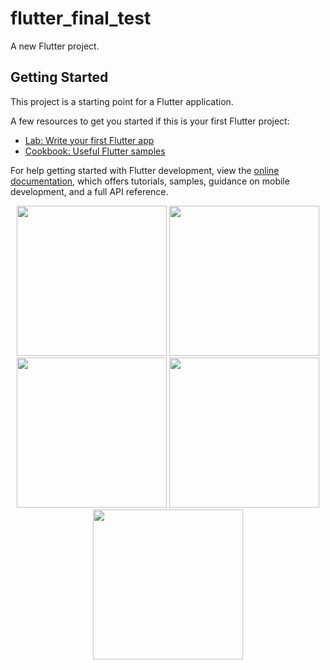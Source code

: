 # flutter_final_test

A new Flutter project.

## Getting Started

This project is a starting point for a Flutter application.

A few resources to get you started if this is your first Flutter project:

- [Lab: Write your first Flutter app](https://docs.flutter.dev/get-started/codelab)
- [Cookbook: Useful Flutter samples](https://docs.flutter.dev/cookbook)

For help getting started with Flutter development, view the
[online documentation](https://docs.flutter.dev/), which offers tutorials,
samples, guidance on mobile development, and a full API reference.


<p align='center'>
  <img src ='https://github.com/user-attachments/assets/91a3200b-dd3e-4115-b014-3f0f0d0427f0' width =240>
  <img src ='https://github.com/user-attachments/assets/14c39acd-bf30-4534-9cff-fe1dc7f985bf' width =240>
  <img src ='https://github.com/user-attachments/assets/eeefabdc-b761-47b3-93ca-966e4583e384'width =240>
  <img src ='https://github.com/user-attachments/assets/816e2d23-05a7-4c1c-97b9-b81ab7c6fc5e'width =240>
  <img src ='https://github.com/user-attachments/assets/62ef8fe7-2a8c-4e64-aa45-32397460773f'width =240>
</p>
